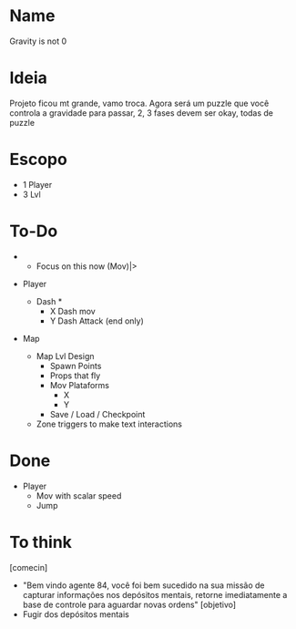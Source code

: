 # Name
Gravity is not 0 
# Ideia
Projeto ficou mt grande, vamo troca.
Agora será um puzzle que você controla a gravidade para passar, 2, 3 fases devem ser okay, todas de puzzle
# Escopo
- 1 Player
- 3 Lvl
# To-Do
* * Focus on this now (Mov)|>
- Player 
    - Dash *
        - X Dash mov
        - Y Dash Attack (end only)

- Map
    - Map Lvl Design
        - Spawn Points
        - Props that fly
        - Mov Plataforms
            - X
            - Y
        - Save / Load / Checkpoint
    - Zone triggers to make text interactions


# Done
- Player
    - Mov with scalar speed
    - Jump

# To think
[comecin]
- "Bem vindo agente 84, você foi bem sucedido na sua missão de capturar informações nos depósitos mentais, retorne imediatamente a base de controle para aguardar novas ordens"
[objetivo]
- Fugir dos depósitos mentais
